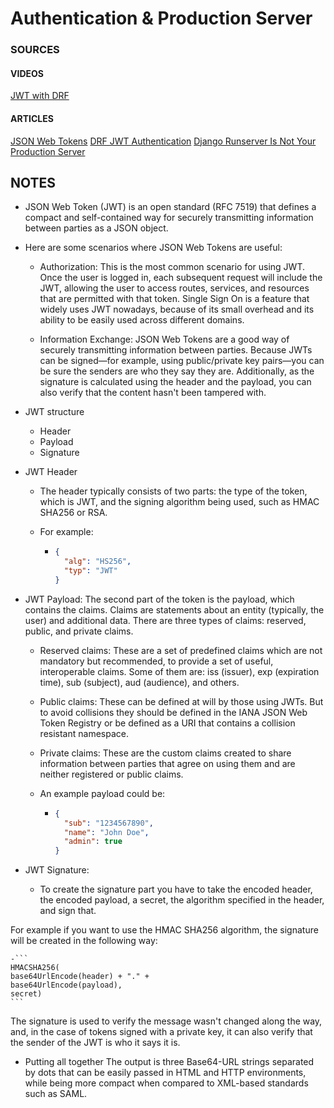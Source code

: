 # Authentication & Production Server

### SOURCES
#### VIDEOS
[JWT with DRF](https://www.youtube.com/watch?v=Fhcn2qx-4VQ)
[]()
[]()

#### ARTICLES
[JSON Web Tokens](https://jwt.io/introduction/)
[DRF JWT Authentication](https://simpleisbetterthancomplex.com/tutorial/2018/12/19/how-to-use-jwt-authentication-with-django-rest-framework.html)
[Django Runserver Is Not Your Production Server](https://build.vsupalov.com/django-runserver-in-production/)

## NOTES

- JSON Web Token (JWT) is an open standard (RFC 7519) that defines a compact and self-contained way for securely transmitting information between parties as a JSON object.
- Here are some scenarios where JSON Web Tokens are useful:

    - Authorization: This is the most common scenario for using JWT. Once the user is logged in, each subsequent request will include the JWT, allowing the user to access routes, services, and resources that are permitted with that token. Single Sign On is a feature that widely uses JWT nowadays, because of its small overhead and its ability to be easily used across different domains.

    - Information Exchange: JSON Web Tokens are a good way of securely transmitting information between parties. Because JWTs can be signed—for example, using public/private key pairs—you can be sure the senders are who they say they are. Additionally, as the signature is calculated using the header and the payload, you can also verify that the content hasn't been tampered with.

- JWT structure

    - Header
    - Payload
    - Signature

- JWT Header

    - The header typically consists of two parts: the type of the token, which is JWT, and the signing algorithm being used, such as HMAC SHA256 or RSA.

    - For example:

        - ```json
          {
            "alg": "HS256",
            "typ": "JWT"
          }
          ```
- JWT Payload: The second part of the token is the payload, which contains the claims. Claims are statements about an entity (typically, the user) and additional data. There are three types of claims: reserved, public, and private claims.

    - Reserved claims: These are a set of predefined claims which are not mandatory but recommended, to provide a set of useful, interoperable claims. Some of them are: iss (issuer), exp (expiration time), sub (subject), aud (audience), and others.

    - Public claims: These can be defined at will by those using JWTs. But to avoid collisions they should be defined in the IANA JSON Web Token Registry or be defined as a URI that contains a collision resistant namespace.

    - Private claims: These are the custom claims created to share information between parties that agree on using them and are neither registered or public claims.

    - An example payload could be:

        - ```json
          {
            "sub": "1234567890",
            "name": "John Doe",
            "admin": true
          }
          ```

- JWT Signature:
  - To create the signature part you have to take the encoded header, the encoded payload, a secret, the algorithm specified in the header, and sign that.

For example if you want to use the HMAC SHA256 algorithm, the signature will be created in the following way:

    -``` 
    HMACSHA256(
    base64UrlEncode(header) + "." +
    base64UrlEncode(payload),
    secret)
    ```

The signature is used to verify the message wasn't changed along the way, and, in the case of tokens signed with a private key, it can also verify that the sender of the JWT is who it says it is.

- Putting all together
The output is three Base64-URL strings separated by dots that can be easily passed in HTML and HTTP environments, while being more compact when compared to XML-based standards such as SAML.
